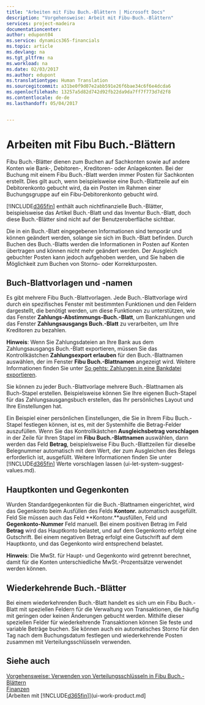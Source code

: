 ```yaml
---
title: "Arbeiten mit Fibu Buch.-Blättern | Microsoft Docs"
description: "Vorgehensweise: Arbeit mit Fibu-Buch.-Blättern"
services: project-madeira
documentationcenter: 
author: edupont04
ms.service: dynamics365-financials
ms.topic: article
ms.devlang: na
ms.tgt_pltfrm: na
ms.workload: na
ms.date: 02/03/2017
ms.author: edupont
ms.translationtype: Human Translation
ms.sourcegitcommit: a31be0f9d07e2abb591e26f6bae34c6f6e4dcda6
ms.openlocfilehash: 13257a5d82d742d92fb22da9da7ff7f773d7d2f8
ms.contentlocale: de-de
ms.lasthandoff: 05/04/2017


---
```

# <a name="working-with-general-journals"></a>Arbeiten mit Fibu Buch.-Blättern
Fibu Buch.-Blätter dienen zum Buchen auf Sachkonten sowie auf andere Konten wie Bank-, Debitoren-, Kreditoren- oder Anlagekonten. Bei der Buchung mit einem Fibu Buch.-Blatt werden immer Posten für Sachkonten erstellt. Dies gilt auch, wenn beispielsweise eine Buch.-Blattzeile auf ein Debitorenkonto gebucht wird, da ein Posten im Rahmen einer Buchungsgruppe auf ein Fibu-Debitorenkonto gebucht wird.

[!INCLUDE[d365fin](includes/d365fin_md.md)] enthält auch nichtfinanzielle Buch.-Blätter, beispielsweise das Artikel Buch.-Blatt und das Inventur Buch.-Blatt, doch diese Buch.-Blätter sind nicht auf der Benutzeroberfläche sichtbar.

Die in ein Buch.-Blatt eingegebenen Informationen sind temporär und können geändert werden, solange sie sich im Buch.-Blatt befinden. Durch Buchen des Buch.-Blatts werden die Informationen in Posten auf Konten übertragen und können nicht mehr geändert werden. Der Ausgleich gebuchter Posten kann jedoch aufgehoben werden, und Sie haben die Möglichkeit zum Buchen von Storno- oder Korrekturposten.

## <a name="journal-templates-and-batches"></a>Buch-Blattvorlagen und -namen
Es gibt mehrere Fibu Buch.-Blattvorlagen. Jede Buch.-Blattvorlage wird durch ein spezifisches Fenster mit bestimmten Funktionen und den Feldern dargestellt, die benötigt werden, um diese Funktionen zu unterstützen, wie das Fenster **Zahlungs-Abstimmungs-Buch.-Blatt**, um Bankzahlungen und das Fenster **Zahlungsausgangs Buch.-Blatt** zu verarbeiten, um Ihre Kreditoren zu bezahlen.

**Hinweis**: Wenn Sie Zahlungsdateien an Ihre Bank aus dem Zahlungsausgangs Buch.-Blatt exportieren, müssen Sie das Kontrollkästchen **Zahlungsexport erlauben** für den Buch.-Blattnamen auswählen, der im Fenster **Fibu Buch.-Blattnamen** angezeigt wird. Weitere Informationen finden Sie unter [So gehts: Zahlungen in eine Bankdatei exportieren](payables-how-export-payments-bank-file.md).

Sie können zu jeder Buch.-Blattvorlage mehrere Buch.-Blattnamen als Buch-Stapel erstellen. Beispielsweise können Sie Ihre eigenen Buch-Stapel für das Zahlungsausgangsbuch erstellen, das Ihr persönliches Layout und Ihre Einstellungen hat.

Ein Beispiel einer persönlichen Einstellungen, die Sie in Ihrem Fibu Buch.-Stapel festlegen können, ist es, mit der Systemhilfe die Betrag-Felder auszufüllen. Wenn Sie das Kontrollkästchen **Ausgleichsbetrag vorschlagen** in der Zeile für Ihren Stapel im **Fibu Buch.-Blattnamen** auswählen, dann werden das Feld **Betrag**, beispielsweise Fibu Buch.-Blattzeilen für dieselbe Belegnummer automatisch mit dem Wert, der zum Ausgleichen des Belegs erforderlich ist, ausgefüllt. Weitere Informationen finden Sie unter [!INCLUDE[d365fin](includes/d365fin_md.md)] Werte vorschlagen lassen (ui-let-system-suggest-values.md).

## <a name="main-accounts-and-balancing-accounts"></a>Hauptkonten und Gegenkonten
Wurden Standardgegenkonten für die Buch.-Blattnamen eingerichtet, wird das Gegenkonto beim Ausfüllen des Felds **Kontonr.** automatisch ausgefüllt. Feld Sie müssen auch das Feld **Kontonr.**ausfüllen, Feld und **Gegenkonto-Nummer** Feld manuell. Bei einem positiven Betrag im Feld **Betrag** wird das Hauptkonto belastet, und auf dem Gegenkonto erfolgt eine Gutschrift. Bei einem negativen Betrag erfolgt eine Gutschrift auf dem Hauptkonto, und das Gegenkonto wird entsprechend belastet.

**Hinweis**: Die MwSt. für Haupt- und Gegenkonto wird getrennt berechnet, damit für die Konten unterschiedliche MwSt.-Prozentsätze verwendet werden können.

## <a name="recurring-journals"></a>Wiederkehrende Buch.-Blätter
Bei einem wiederkehrenden Buch.-Blatt handelt es sich um ein Fibu Buch.-Blatt mit speziellen Feldern für die Verwaltung von Transaktionen, die häufig mit geringen oder keinen Änderungen gebucht werden. Mithilfe dieser speziellen Felder für wiederkehrende Transaktionen können Sie feste und variable Beträge buchen. Sie können auch ein automatisches Storno für den Tag nach dem Buchungsdatum festlegen und wiederkehrende Posten zusammen mit Verteilungsschlüsseln verwenden.

## <a name="see-also"></a>Siehe auch
[Vorgehensweise: Verwenden von Verteilungsschlüsseln in Fibu Buch.-Blättern](ui-how-use-allocation-keys-general-journals.md)  
[Finanzen](finance.md)  
[Arbeiten mit [!INCLUDE[d365fin](includes/d365fin_md.md)]](ui-work-product.md]

